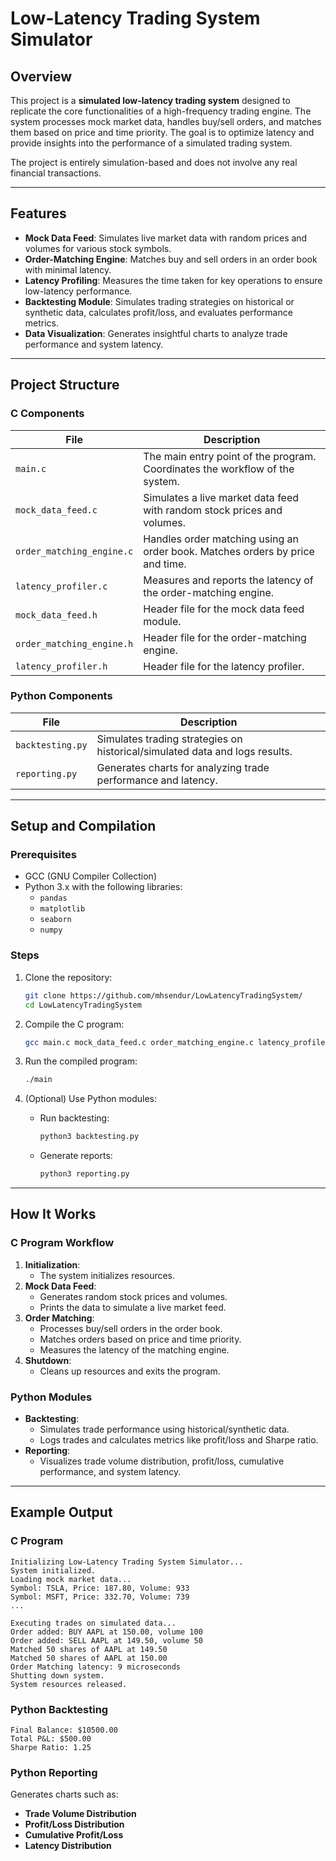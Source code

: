 # **Low-Latency Trading System Simulator**

## **Overview**
This project is a **simulated low-latency trading system** designed to replicate the core functionalities of a high-frequency trading engine. The system processes mock market data, handles buy/sell orders, and matches them based on price and time priority. The goal is to optimize latency and provide insights into the performance of a simulated trading system.

The project is entirely simulation-based and does not involve any real financial transactions.

---

## **Features**
- **Mock Data Feed**: Simulates live market data with random prices and volumes for various stock symbols.
- **Order-Matching Engine**: Matches buy and sell orders in an order book with minimal latency.
- **Latency Profiling**: Measures the time taken for key operations to ensure low-latency performance.
- **Backtesting Module**: Simulates trading strategies on historical or synthetic data, calculates profit/loss, and evaluates performance metrics.
- **Data Visualization**: Generates insightful charts to analyze trade performance and system latency.

---

## **Project Structure**

### **C Components**
| File                     | Description                                                                 |
|--------------------------|-----------------------------------------------------------------------------|
| `main.c`                | The main entry point of the program. Coordinates the workflow of the system. |
| `mock_data_feed.c`      | Simulates a live market data feed with random stock prices and volumes.       |
| `order_matching_engine.c` | Handles order matching using an order book. Matches orders by price and time. |
| `latency_profiler.c`    | Measures and reports the latency of the order-matching engine.                |
| `mock_data_feed.h`      | Header file for the mock data feed module.                                    |
| `order_matching_engine.h` | Header file for the order-matching engine.                                  |
| `latency_profiler.h`    | Header file for the latency profiler.                                         |

### **Python Components**
| File              | Description                                                                 |
|-------------------|-----------------------------------------------------------------------------|
| `backtesting.py`  | Simulates trading strategies on historical/simulated data and logs results. |
| `reporting.py`    | Generates charts for analyzing trade performance and latency.               |

---

## **Setup and Compilation**

### **Prerequisites**
- GCC (GNU Compiler Collection)
- Python 3.x with the following libraries:
  - `pandas`
  - `matplotlib`
  - `seaborn`
  - `numpy`

### **Steps**
1. Clone the repository:
   ```bash
   git clone https://github.com/mhsendur/LowLatencyTradingSystem/
   cd LowLatencyTradingSystem
   ```
2. Compile the C program:
   ```bash
   gcc main.c mock_data_feed.c order_matching_engine.c latency_profiler.c -o main
   ```
3. Run the compiled program:
   ```bash
   ./main
   ```

4. (Optional) Use Python modules:
   - Run backtesting:
     ```bash
     python3 backtesting.py
     ```
   - Generate reports:
     ```bash
     python3 reporting.py
     ```

---

## **How It Works**

### **C Program Workflow**
1. **Initialization**:
   - The system initializes resources.
2. **Mock Data Feed**:
   - Generates random stock prices and volumes.
   - Prints the data to simulate a live market feed.
3. **Order Matching**:
   - Processes buy/sell orders in the order book.
   - Matches orders based on price and time priority.
   - Measures the latency of the matching engine.
4. **Shutdown**:
   - Cleans up resources and exits the program.

### **Python Modules**
- **Backtesting**:
  - Simulates trade performance using historical/synthetic data.
  - Logs trades and calculates metrics like profit/loss and Sharpe ratio.
- **Reporting**:
  - Visualizes trade volume distribution, profit/loss, cumulative performance, and system latency.

---

## **Example Output**

### **C Program**
```plaintext
Initializing Low-Latency Trading System Simulator...
System initialized.
Loading mock market data...
Symbol: TSLA, Price: 187.80, Volume: 933
Symbol: MSFT, Price: 332.70, Volume: 739
...

Executing trades on simulated data...
Order added: BUY AAPL at 150.00, volume 100
Order added: SELL AAPL at 149.50, volume 50
Matched 50 shares of AAPL at 149.50
Matched 50 shares of AAPL at 150.00
Order Matching latency: 9 microseconds
Shutting down system.
System resources released.
```

### **Python Backtesting**
```plaintext
Final Balance: $10500.00
Total P&L: $500.00
Sharpe Ratio: 1.25
```

### **Python Reporting**
Generates charts such as:
- **Trade Volume Distribution**
- **Profit/Loss Distribution**
- **Cumulative Profit/Loss**
- **Latency Distribution**
